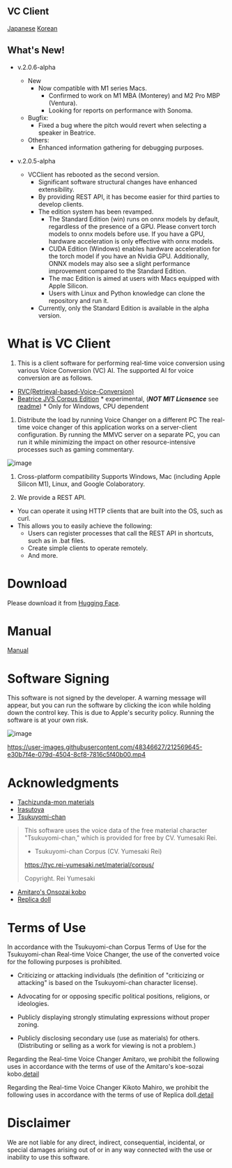 ## VC Client

[Japanese](/README.md) [Korean](/README_ko.md)

## What's New!
- v.2.0.6-alpha
  - New
    - Now compatible with M1 series Macs.
      - Confirmed to work on M1 MBA (Monterey) and M2 Pro MBP (Ventura).
      - Looking for reports on performance with Sonoma.
  - Bugfix:
    - Fixed a bug where the pitch would revert when selecting a speaker in Beatrice.
  - Others:
    - Enhanced information gathering for debugging purposes.

- v.2.0.5-alpha
  - VCClient has rebooted as the second version.
    - Significant software structural changes have enhanced extensibility.
    - By providing REST API, it has become easier for third parties to develop clients.
    - The edition system has been revamped.
      - The Standard Edition (win) runs on onnx models by default, regardless of the presence of a GPU. Please convert torch models to onnx models before use. If you have a GPU, hardware acceleration is only effective with onnx models.
      - CUDA Edition (Windows) enables hardware acceleration for the torch model if you have an Nvidia GPU. Additionally, ONNX models may also see a slight performance improvement compared to the Standard Edition.
      - The mac Edition is aimed at users with Macs equipped with Apple Silicon.
      - Users with Linux and Python knowledge can clone the repository and run it.
    - Currently, only the Standard Edition is available in the alpha version.

# What is VC Client

1. This is a client software for performing real-time voice conversion using various Voice Conversion (VC) AI. The supported AI for voice conversion are as follows.

- [RVC(Retrieval-based-Voice-Conversion)](https://github.com/liujing04/Retrieval-based-Voice-Conversion-WebUI)
- [Beatrice JVS Corpus Edition](https://prj-beatrice.com/) * experimental,  (***NOT MIT Licnsence*** see [readme](https://github.com/w-okada/voice-changer/blob/master/server/voice_changer/Beatrice/)) *  Only for Windows, CPU dependent

1. Distribute the load by running Voice Changer on a different PC
   The real-time voice changer of this application works on a server-client configuration. By running the MMVC server on a separate PC, you can run it while minimizing the impact on other resource-intensive processes such as gaming commentary.

![image](https://user-images.githubusercontent.com/48346627/206640768-53f6052d-0a96-403b-a06c-6714a0b7471d.png)

1. Cross-platform compatibility
   Supports Windows, Mac (including Apple Silicon M1), Linux, and Google Colaboratory.

1. We provide a REST API.

- You can operate it using HTTP clients that are built into the OS, such as curl.
- This allows you to easily achieve the following:
  - Users can register processes that call the REST API in shortcuts, such as in .bat files.
  - Create simple clients to operate remotely.
  - And more.

# Download
Please download it from [Hugging Face](https://huggingface.co/wok000/vcclient000/tree/main).

# Manual

[Manual](docs/01_basic_v2.0.z.md)

# Software Signing

This software is not signed by the developer. A warning message will appear, but you can run the software by clicking the icon while holding down the control key. This is due to Apple's security policy. Running the software is at your own risk.

![image](https://user-images.githubusercontent.com/48346627/212567711-c4a8d599-e24c-4fa3-8145-a5df7211f023.png)

https://user-images.githubusercontent.com/48346627/212569645-e30b7f4e-079d-4504-8cf8-7816c5f40b00.mp4

# Acknowledgments

- [Tachizunda-mon materials](https://seiga.nicovideo.jp/seiga/im10792934)
- [Irasutoya](https://www.irasutoya.com/)
- [Tsukuyomi-chan](https://tyc.rei-yumesaki.net)

> This software uses the voice data of the free material character "Tsukuyomi-chan," which is provided for free by CV. Yumesaki Rei.
>
> - Tsukuyomi-chan Corpus (CV. Yumesaki Rei)
>
> https://tyc.rei-yumesaki.net/material/corpus/
>
> Copyright. Rei Yumesaki

- [Amitaro's Onsozai kobo](https://amitaro.net/)
- [Replica doll](https://kikyohiroto1227.wixsite.com/kikoto-utau)

# Terms of Use

In accordance with the Tsukuyomi-chan Corpus Terms of Use for the Tsukuyomi-chan Real-time Voice Changer, the use of the converted voice for the following purposes is prohibited.

- Criticizing or attacking individuals (the definition of "criticizing or attacking" is based on the Tsukuyomi-chan character license).

- Advocating for or opposing specific political positions, religions, or ideologies.

- Publicly displaying strongly stimulating expressions without proper zoning.

- Publicly disclosing secondary use (use as materials) for others.
  (Distributing or selling as a work for viewing is not a problem.)

Regarding the Real-time Voice Changer Amitaro, we prohibit the following uses in accordance with the terms of use of the Amitaro's koe-sozai kobo.[detail](https://amitaro.net/voice/faq/#index_id6)

Regarding the Real-time Voice Changer Kikoto Mahiro, we prohibit the following uses in accordance with the terms of use of Replica doll.[detail](https://kikyohiroto1227.wixsite.com/kikoto-utau/ter%EF%BD%8Ds-of-service)

# Disclaimer

We are not liable for any direct, indirect, consequential, incidental, or special damages arising out of or in any way connected with the use or inability to use this software.
